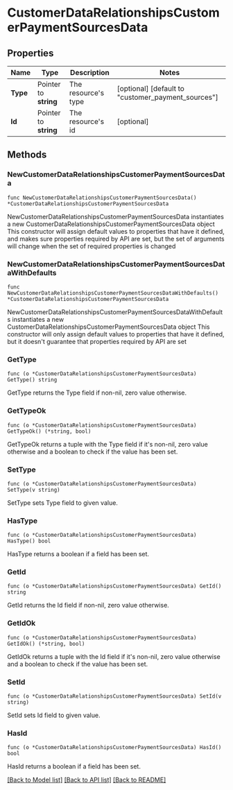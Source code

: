 # CustomerDataRelationshipsCustomerPaymentSourcesData

## Properties

Name | Type | Description | Notes
------------ | ------------- | ------------- | -------------
**Type** | Pointer to **string** | The resource&#39;s type | [optional] [default to "customer_payment_sources"]
**Id** | Pointer to **string** | The resource&#39;s id | [optional] 

## Methods

### NewCustomerDataRelationshipsCustomerPaymentSourcesData

`func NewCustomerDataRelationshipsCustomerPaymentSourcesData() *CustomerDataRelationshipsCustomerPaymentSourcesData`

NewCustomerDataRelationshipsCustomerPaymentSourcesData instantiates a new CustomerDataRelationshipsCustomerPaymentSourcesData object
This constructor will assign default values to properties that have it defined,
and makes sure properties required by API are set, but the set of arguments
will change when the set of required properties is changed

### NewCustomerDataRelationshipsCustomerPaymentSourcesDataWithDefaults

`func NewCustomerDataRelationshipsCustomerPaymentSourcesDataWithDefaults() *CustomerDataRelationshipsCustomerPaymentSourcesData`

NewCustomerDataRelationshipsCustomerPaymentSourcesDataWithDefaults instantiates a new CustomerDataRelationshipsCustomerPaymentSourcesData object
This constructor will only assign default values to properties that have it defined,
but it doesn't guarantee that properties required by API are set

### GetType

`func (o *CustomerDataRelationshipsCustomerPaymentSourcesData) GetType() string`

GetType returns the Type field if non-nil, zero value otherwise.

### GetTypeOk

`func (o *CustomerDataRelationshipsCustomerPaymentSourcesData) GetTypeOk() (*string, bool)`

GetTypeOk returns a tuple with the Type field if it's non-nil, zero value otherwise
and a boolean to check if the value has been set.

### SetType

`func (o *CustomerDataRelationshipsCustomerPaymentSourcesData) SetType(v string)`

SetType sets Type field to given value.

### HasType

`func (o *CustomerDataRelationshipsCustomerPaymentSourcesData) HasType() bool`

HasType returns a boolean if a field has been set.

### GetId

`func (o *CustomerDataRelationshipsCustomerPaymentSourcesData) GetId() string`

GetId returns the Id field if non-nil, zero value otherwise.

### GetIdOk

`func (o *CustomerDataRelationshipsCustomerPaymentSourcesData) GetIdOk() (*string, bool)`

GetIdOk returns a tuple with the Id field if it's non-nil, zero value otherwise
and a boolean to check if the value has been set.

### SetId

`func (o *CustomerDataRelationshipsCustomerPaymentSourcesData) SetId(v string)`

SetId sets Id field to given value.

### HasId

`func (o *CustomerDataRelationshipsCustomerPaymentSourcesData) HasId() bool`

HasId returns a boolean if a field has been set.


[[Back to Model list]](../README.md#documentation-for-models) [[Back to API list]](../README.md#documentation-for-api-endpoints) [[Back to README]](../README.md)


